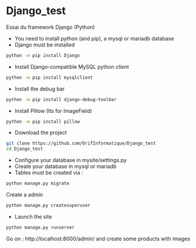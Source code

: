 # Django_test
Essai du framework Django (Python)

* You need to install python (and pip), a mysql or mariadb database
* Django must be installed
```bash
python -m pip install Django
```
* Install Django-compatible MySQL python client
```bash
python -m pip install mysqlclient
```
* Install the debug bar
```bash
python -m pip install django-debug-toolbar
```
* Install Pillow (Its for ImageField)
```bash
python -m pip install pillow
```
* Download the project
```bash
git clone https://github.com/OrifInformatique/Django_test
cd Django_test
```
* Configure your database in mysite/settings.py
* Create your database in mysql or mariadb
* Tables must be created via :
```bash
python manage.py migrate
```
Create a admin
```bash
python manage.py createsuperuser
```
* Launch the site
```bash
python manage.py runserver
```
Go on :
http://localhost:8000/admin/ 
and create some products with images
